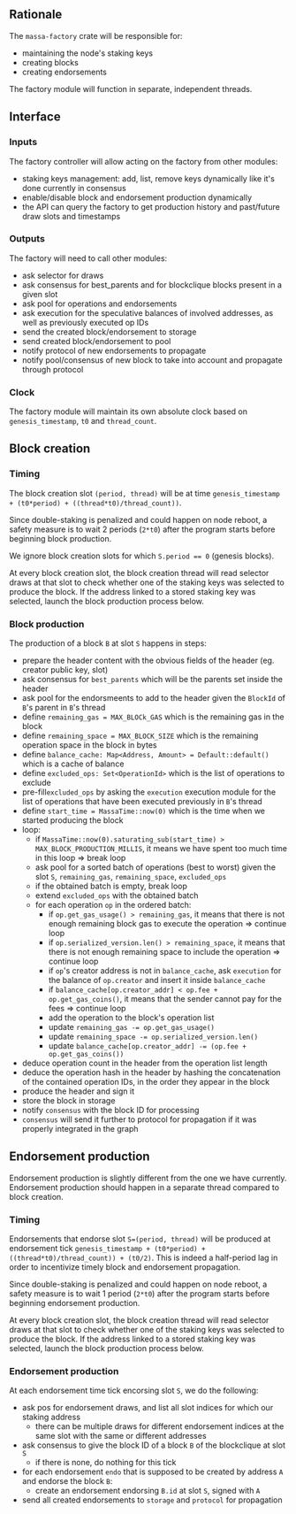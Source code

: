 ## Rationale

The `massa-factory` crate will be responsible for:
* maintaining the node's staking keys
* creating blocks
* creating endorsements

The factory module will function in separate, independent threads.

## Interface

### Inputs

The factory controller will allow acting on the factory from other modules:
* staking keys management: add, list, remove keys dynamically like it's done currently in consensus
* enable/disable block and endorsement production dynamically
* the API can query the factory to get production history and past/future draw slots and timestamps

### Outputs

The factory will need to call other modules:
* ask selector for draws
* ask consensus for best_parents and for blockclique blocks present in a given slot
* ask pool for operations and endorsements
* ask execution for the speculative balances of involved addresses, as well as previously executed op IDs
* send the created block/endorsement to storage
* send created block/endorsement to pool
* notify protocol of new endorsements to propagate
* notify pool/consensus of new block to take into account and propagate through protocol

### Clock

The factory module will maintain its own absolute clock based on `genesis_timestamp`, `t0` and `thread_count`.

## Block creation

### Timing

The block creation slot `(period, thread)` will be at time `genesis_timestamp + (t0*period) + ((thread*t0)/thread_count))`.

Since double-staking is penalized and could happen on node reboot, a safety measure is to wait 2 periods (`2*t0`) after the program starts before beginning block production.

We ignore block creation slots for which `S.period == 0` (genesis blocks).

At every block creation slot, the block creation thread will read selector draws at that slot to check whether one of the staking keys was selected to produce the block.
If the address linked to a stored staking key was selected, launch the block production process below.

### Block production

The production of a block `B` at slot `S` happens in steps:
* prepare the header content with the obvious fields of the header (eg. creator public key, slot)
* ask consensus for `best_parents` which will be the parents set inside the header
* ask pool for the endorsmeents to add to the header given the `BlockId` of `B`'s parent in `B`'s thread
* define `remaining_gas = MAX_BLOCk_GAS`  which is the remaining gas in the block
* define `remaining_space = MAX_BLOCK_SIZE` which is the remaining operation space in the block in bytes
* define `balance_cache: Map<Address, Amount> = Default::default()` which is a cache of balance
* define `excluded_ops: Set<OperationId>` which is the list of operations to exclude
* pre-fill`excluded_ops` by asking the `execution` execution module for the list of operations that have been executed previously in `B`'s thread
* define `start_time = MassaTime::now(0)` which is the time when we started producing the block
* loop:
  * if `MassaTime::now(0).saturating_sub(start_time) > MAX_BLOCK_PRODUCTION_MILLIS`, it means we have spent too much time in this loop => break loop
  * ask pool for a sorted batch of operations (best to worst) given the slot `S`, `remaining_gas`, `remaining_space`, `excluded_ops`
  * if the obtained batch is empty, break loop
  * extend `excluded_ops` with the obtained batch
  * for each operation `op` in the ordered batch:
    * if `op.get_gas_usage() > remaining_gas`, it means that there is not enough remaining block gas to execute the operation => continue loop
    * if `op.serialized_version.len() > remaining_space`, it means that there is not enough remaining space to include the operation => continue loop
    * if `op`'s creator address is not in `balance_cache`, ask `execution` for the balance of `op.creator` and insert it inside `balance_cache`
    * if `balance_cache[op.creator_addr] < op.fee + op.get_gas_coins()`, it means that the sender cannot pay for the fees => continue loop
    * add the operation to the block's operation list
    * update `remaining_gas -= op.get_gas_usage()`
    * update `remaining_space -= op.serialized_version.len()`
    * update `balance_cache[op.creator_addr] -= (op.fee + op.get_gas_coins())`
* deduce operation count in the header from the operation list length
* deduce the operation hash in the header by hashing the concatenation of the contained operation IDs, in the order they appear in the block
* produce the header and sign it
* store the block in storage
* notify `consensus` with the block ID for processing
* `consensus` will send it further to protocol for propagation if it was properly integrated in the graph

## Endorsement production

Endorsement production is slightly different from the one we have currently.
Endorsement production should happen in a separate thread compared to block creation.

### Timing


Endorsements that endorse slot `S=(period, thread)` will be produced at endorsement tick `genesis_timestamp + (t0*period) + ((thread*t0)/thread_count)) + (t0/2)`.
This is indeed a half-period lag in order to incentivize timely block and endorsement propagation.

Since double-staking is penalized and could happen on node reboot, a safety measure is to wait 1 period (`2*t0`) after the program starts before beginning endorsement production.

At every block creation slot, the block creation thread will read selector draws at that slot to check whether one of the staking keys was selected to produce the block.
If the address linked to a stored staking key was selected, launch the block production process below.


### Endorsement production

At each endorsement time tick encorsing slot `S`, we do the following:
* ask pos for endorsement draws, and list all slot indices for which our staking address
  * there can be multiple draws for different endorsement indices at the same slot with the same or different addresses 
* ask consensus to give the block ID of a block `B` of the blockclique at slot `S`
  * if there is none, do nothing for this tick
* for each endorsement `endo` that is supposed to be created by address `A` and endorse the block `B`:
  * create an endorsement endorsing `B.id` at slot `S`, signed with `A`
* send all created endorsements to `storage` and `protocol` for propagation

